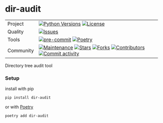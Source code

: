 # dir-audit

|   |   |
|---|---|
|Project|[![Python Versions](https://img.shields.io/badge/Python-3.8%20%7C%203.9%20%7C%203.10%20%7C%203.11%20%7C%203.12-blue?logo=python&logoColor=white)](https://www.python.org/) [![License](https://img.shields.io/github/license/deltodon/dir-audit)](LICENSE) |
|Quality| [![Issues](https://img.shields.io/github/issues/deltodon/dir-audit)](https://github.com/deltodon/dir-audit/issues) |
| Tools | [![pre-commit](https://img.shields.io/badge/pre--commit-enabled-brightgreen?logo=pre-commit)](https://pre-commit.com/) [![Poetry](https://img.shields.io/endpoint?url=https://python-poetry.org/badge/v0.json)](https://python-poetry.org/) |
|Community|[![Maintenance](https://img.shields.io/badge/Maintained-yes-green)](https://github.com/deltodon/dir-audit/graphs/commit-activity) [![Stars](https://img.shields.io/github/stars/deltodon/dir-audit)](https://github.com/deltodon/dir-audit)  [![Forks](https://img.shields.io/github/forks/deltodon/dir-audit)](https://github.com/deltodon/dir-audit/network/members)  [![Contributors](https://img.shields.io/github/contributors/deltodon/dir-audit)](https://github.com/deltodon/dir-audit/graphs/contributors)  [![Commit activity](https://img.shields.io/github/commit-activity/m/deltodon/dir-audit)](https://github.com/deltodon/dir-audit/commits/main)|

Directory tree audit tool

### Setup

install with pip

```bash
pip install dir-audit
```

or with [Poetry](https://python-poetry.org/)

```bash
poetry add dir-audit
```
